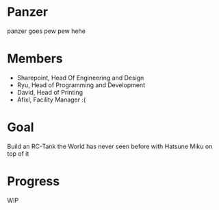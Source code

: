 # Panzer
panzer goes pew pew hehe

# Members
- Sharepoint, Head Of Engineering and Design
- Ryu, Head of Programming and Development
- David, Head of Printing
- Afixl, Facility Manager :(

# Goal
Build an RC-Tank the World has never seen before with Hatsune Miku on top of it

# Progress
WIP
